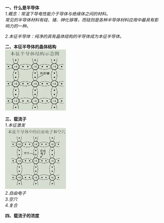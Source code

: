 **一、什么是半导体** <br>
*1.概念：常温下导电性能介于导体与绝缘体之间的材料。*<br>
*常见的半导体材料有硅、锗、砷化镓等，而硅则是各种半导体材料应用中最具有影响力的一种。*<br>

*2.本征半导体：纯净的具有晶体结构的半导体成为本征半导体。*<br>

**二、本征半导体的晶体结构**<br>
<img src="Image.png" style="width:200px; height:200px;" alt="描述文字"><br>

**三、载流子**<br>
*1.本征激发*<br>
<img src="Image-1.png" style="width:200px; height:200px;" alt="描述文字"><br>
*2.自由电子<br>
3.空穴<br>
4.复合*<br>

**四、载流子的浓度**
